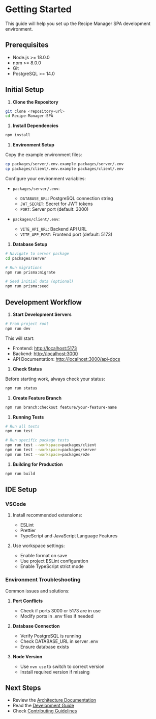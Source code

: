 # Getting Started

This guide will help you set up the Recipe Manager SPA development environment.

## Prerequisites

- Node.js >= 18.0.0
- npm >= 8.0.0
- Git
- PostgreSQL >= 14.0

## Initial Setup

1. **Clone the Repository**

```bash
git clone <repository-url>
cd Recipe-Manager-SPA
```

1. **Install Dependencies**

```bash
npm install
```

1. **Environment Setup**

Copy the example environment files:

```bash
cp packages/server/.env.example packages/server/.env
cp packages/client/.env.example packages/client/.env
```

Configure your environment variables:

- `packages/server/.env`:
  - `DATABASE_URL`: PostgreSQL connection string
  - `JWT_SECRET`: Secret for JWT tokens
  - `PORT`: Server port (default: 3000)

- `packages/client/.env`:
  - `VITE_API_URL`: Backend API URL
  - `VITE_APP_PORT`: Frontend port (default: 5173)

1. **Database Setup**

```bash
# Navigate to server package
cd packages/server

# Run migrations
npm run prisma:migrate

# Seed initial data (optional)
npm run prisma:seed
```

## Development Workflow

1. **Start Development Servers**

```bash
# From project root
npm run dev
```

This will start:

- Frontend: <http://localhost:5173>
- Backend: <http://localhost:3000>
- API Documentation: <http://localhost:3000/api-docs>

1. **Check Status**

Before starting work, always check your status:

```bash
npm run status
```

1. **Create Feature Branch**

```bash
npm run branch:checkout feature/your-feature-name
```

1. **Running Tests**

```bash
# Run all tests
npm run test

# Run specific package tests
npm run test --workspace=packages/client
npm run test --workspace=packages/server
npm run test --workspace=packages/e2e
```

1. **Building for Production**

```bash
npm run build
```

## IDE Setup

### VSCode

1. Install recommended extensions:
   - ESLint
   - Prettier
   - TypeScript and JavaScript Language Features

2. Use workspace settings:
   - Enable format on save
   - Use project ESLint configuration
   - Enable TypeScript strict mode

### Environment Troubleshooting

Common issues and solutions:

1. **Port Conflicts**
   - Check if ports 3000 or 5173 are in use
   - Modify ports in .env files if needed

2. **Database Connection**
   - Verify PostgreSQL is running
   - Check DATABASE_URL in server .env
   - Ensure database exists

3. **Node Version**
   - Use `nvm use` to switch to correct version
   - Install required version if missing

## Next Steps

- Review the [Architecture Documentation](./architecture.md)
- Read the [Development Guide](./development.md)
- Check [Contributing Guidelines](../CONTRIBUTING.md)
